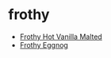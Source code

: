 # frothy

 * [Frothy Hot Vanilla Malted](../../index/f/frothy-hot-vanilla-malted-230569.json)
 * [Frothy Eggnog](../../index/f/frothy-eggnog.json)
